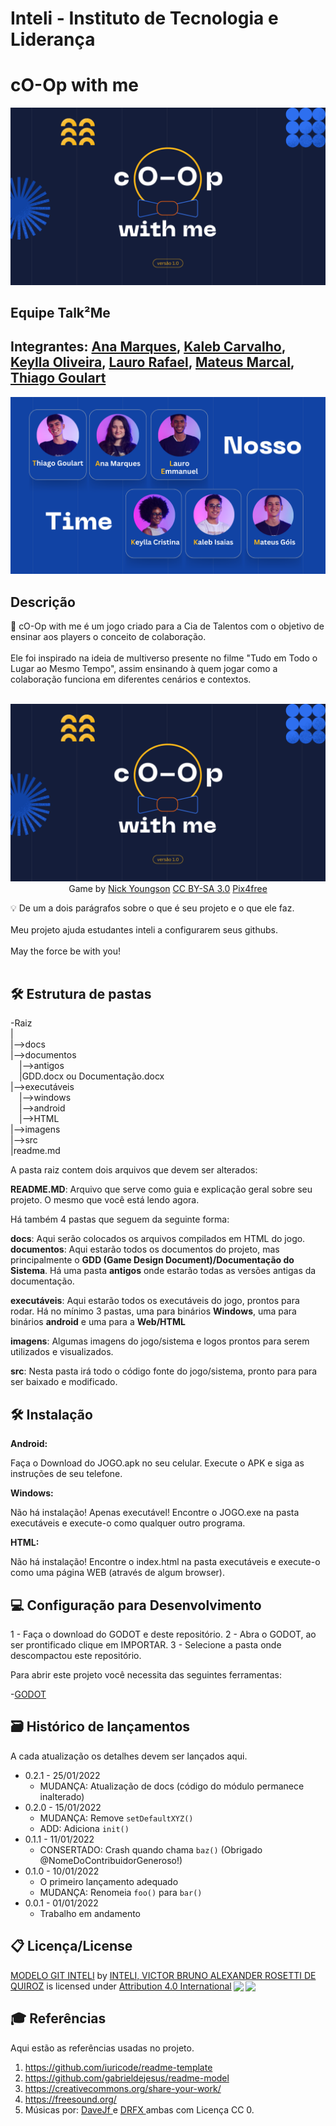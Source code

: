 # Inteli - Instituto de Tecnologia e Liderança 
# cO-Op with me #


<p align="center">
<img src="cO-Op.png" alt="Logo cO-Op with me" border="0"></a>
</p>


## Equipe Talk²Me
## Integrantes: <a href="https://www.linkedin.com/in/ana-clara-madureira-marques-a6019526a/">Ana Marques</a>, <a href="https://www.linkedin.com/in/kaleb-carvalho/">Kaleb Carvalho</a>, <a href="https://www.linkedin.com/in/keylla-oliveira1206/">Keylla Oliveira</a>, <a href="https://www.linkedin.com/in/lauroemmanuelrafael/">Lauro Rafael</a>, <a href="https://www.linkedin.com/in/mateus-mar%C3%A7al-212953264/">Mateus Marcal</a>, <a href="https://www.linkedin.com/in/thiago-goulart-de-oliveira/">Thiago Goulart</a>

<p align="center">
<img src="time.png" alt="Foto dos integrantes da equipe" border="0"></a>
</p>

## Descrição

📜 cO-Op with me é um jogo criado para a Cia de Talentos com o objetivo de ensinar aos players o conceito de colaboração.
<br><br>
Ele foi inspirado na ideia de multiverso presente no filme "Tudo em Todo o Lugar ao Mesmo Tempo", assim ensinando à quem jogar como a colaboração funciona em diferentes cenários e contextos.
<br><br>
<p align="center">
<img src="cO-Op.png" alt="NOME DO JOGO" border="0">
  Game by <a href="http://www.nyphotographic.com/">Nick Youngson</a> <a rel="license" href="https://creativecommons.org/licenses/by-sa/3.0/">CC BY-SA 3.0</a> <a href="http://pix4free.org/">Pix4free</a>
</p>


💡 De um a dois parágrafos sobre o que é seu projeto e o que ele faz.
<br><br>
Meu projeto ajuda estudantes inteli a configurarem seus githubs.
<br><br>
May the force be with you!
<br><br>

## 🛠 Estrutura de pastas

-Raiz<br>
|<br>
|-->docs<br>
|-->documentos<br>
  &emsp;|-->antigos<br>
  &emsp;|GDD.docx ou Documentação.docx<br>
|-->executáveis<br>
  &emsp;|-->windows<br>
  &emsp;|-->android<br>
  &emsp;|-->HTML<br>
|-->imagens<br>
|-->src<br>
|readme.md<br>

A pasta raiz contem dois arquivos que devem ser alterados:

<b>README.MD</b>: Arquivo que serve como guia e explicação geral sobre seu projeto. O mesmo que você está lendo agora.

Há também 4 pastas que seguem da seguinte forma:

<b>docs</b>: Aqui serão colocados os arquivos compilados em HTML do jogo.
<b>documentos</b>: Aqui estarão todos os documentos do projeto, mas principalmente o <b>GDD (Game Design Document)/Documentação do Sistema</b>. Há uma pasta <b>antigos</b> onde estarão todas as versões antigas da documentação.

<b>executáveis</b>: Aqui estarão todos os executáveis do jogo, prontos para rodar. Há no mínimo 3 pastas, uma para binários <b>Windows</b>, uma para binários <b>android</b> e uma para a <b>Web/HTML</b>

<b>imagens</b>: Algumas imagens do jogo/sistema e logos prontos para serem utilizados e visualizados.

<b>src</b>: Nesta pasta irá todo o código fonte do jogo/sistema, pronto para para ser baixado e modificado.

## 🛠 Instalação

<b>Android:</b>

Faça o Download do JOGO.apk no seu celular.
Execute o APK e siga as instruções de seu telefone.

<b>Windows:</b>

Não há instalação! Apenas executável!
Encontre o JOGO.exe na pasta executáveis e execute-o como qualquer outro programa.

<b>HTML:</b>

Não há instalação!
Encontre o index.html na pasta executáveis e execute-o como uma página WEB (através de algum browser).

## 💻 Configuração para Desenvolvimento

1 - Faça o download do GODOT e deste repositório.
2 - Abra o GODOT, ao ser prontificado clique em IMPORTAR.
3 - Selecione a pasta onde descompactou este repositório.

Para abrir este projeto você necessita das seguintes ferramentas:

-<a href="https://godotengine.org/download">GODOT</a>

## 🗃 Histórico de lançamentos

A cada atualização os detalhes devem ser lançados aqui.

* 0.2.1 - 25/01/2022
    * MUDANÇA: Atualização de docs (código do módulo permanece inalterado)
* 0.2.0 - 15/01/2022
    * MUDANÇA: Remove `setDefaultXYZ()`
    * ADD: Adiciona `init()`
* 0.1.1 - 11/01/2022
    * CONSERTADO: Crash quando chama `baz()` (Obrigado @NomeDoContribuidorGeneroso!)
* 0.1.0 - 10/01/2022
    * O primeiro lançamento adequado
    * MUDANÇA: Renomeia `foo()` para `bar()`
* 0.0.1 - 01/01/2022
    * Trabalho em andamento

## 📋 Licença/License

<p xmlns:cc="http://creativecommons.org/ns#" xmlns:dct="http://purl.org/dc/terms/"><a property="dct:title" rel="cc:attributionURL" href="https://github.com/Spidus/Teste_Final_1">MODELO GIT INTELI</a> by <a rel="cc:attributionURL dct:creator" property="cc:attributionName" href="https://www.yggbrasil.com.br/vr">INTELI, VICTOR BRUNO ALEXANDER ROSETTI DE QUIROZ</a> is licensed under <a href="http://creativecommons.org/licenses/by/4.0/?ref=chooser-v1" target="_blank" rel="license noopener noreferrer" style="display:inline-block;">Attribution 4.0 International<img style="height:22px!important;margin-left:3px;vertical-align:text-bottom;" src="https://mirrors.creativecommons.org/presskit/icons/cc.svg?ref=chooser-v1"><img style="height:22px!important;margin-left:3px;vertical-align:text-bottom;" src="https://mirrors.creativecommons.org/presskit/icons/by.svg?ref=chooser-v1"></a></p>

## 🎓 Referências

Aqui estão as referências usadas no projeto.

1. <https://github.com/iuricode/readme-template>
2. <https://github.com/gabrieldejesus/readme-model>
3. <https://creativecommons.org/share-your-work/>
4. <https://freesound.org/>
5. Músicas por: <a href="https://freesound.org/people/DaveJf/sounds/616544/"> DaveJf </a> e <a href="https://freesound.org/people/DRFX/sounds/338986/"> DRFX </a> ambas com Licença CC 0.
